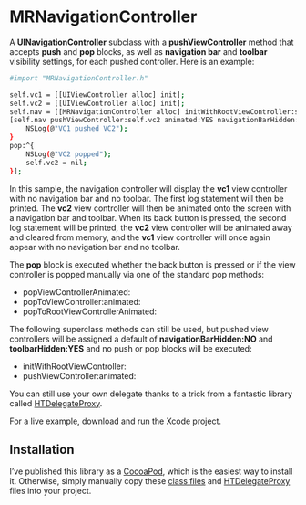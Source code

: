 # MRNavigationController

A **UINavigationController** subclass with a **pushViewController** method that accepts **push** and **pop** blocks, as well as **navigation bar** and **toolbar** visibility settings, for each pushed controller. Here is an example:

```sh
#import "MRNavigationController.h"

self.vc1 = [[UIViewController alloc] init];
self.vc2 = [[UIViewController alloc] init];
self.nav = [[MRNavigationController alloc] initWithRootViewController:self.vc1 navigationBarHidden:YES toolbarHidden:YES];
[self.nav pushViewController:self.vc2 animated:YES navigationBarHidden:NO toolbarHidden:NO push:^{
    NSLog(@"VC1 pushed VC2");
}
pop:^{
	NSLog(@"VC2 popped");
	self.vc2 = nil;
}];
```

In this sample, the navigation controller will display the **vc1** view controller with no navigation bar and no toolbar. The first log statement will then be printed. The **vc2** view controller will then be animated onto the screen with a navigation bar and toolbar. When its back button is pressed, the second log statement will be printed, the **vc2** view controller will be animated away and cleared from memory, and the **vc1** view controller will once again appear with no navigation bar and no toolbar.

The **pop** block is executed whether the back button is pressed or if the view controller is popped manually via one of the standard pop methods:

* popViewControllerAnimated:
* popToViewController:animated:
* popToRootViewControllerAnimated:

The following superclass methods can still be used, but pushed view controllers will be assigned a default of **navigationBarHidden:NO** and **toolbarHidden:YES** and no push or pop blocks will be executed:

* initWithRootViewController:
* pushViewController:animated:

You can still use your own delegate thanks to a trick from a fantastic library called [HTDelegateProxy]. 

For a live example, download and run the Xcode project.

## Installation
I’ve published this library as a [CocoaPod], which is the easiest way to install it. Otherwise, simply manually copy these [class files] and [HTDelegateProxy] files into your project.

  [CocoaPod]: http://www.cocoapods.org/?q=MRNavigationController
  [class files]: https://github.com/martinrybak/MRNavigationController/tree/master/MRNavigationController/MRNavigationController/MRNavigationController
  [HTDelegateProxy]: https://github.com/hoteltonight/HTDelegateProxy/archive/master.zip
    
